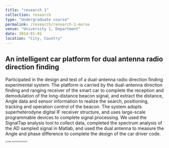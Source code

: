 ```yaml
---
title: "research 1"
collection: research
type: "Undergraduate course"
permalink: /research/research-1-morse
venue: "University 1, Department"
date: 2014-01-01
location: "City, Country"
---
```


An intelligent car platform for dual antenna radio direction finding  
------

Participated in the design and test of a dual-antenna radio direction finding experimental system. The platform is carried by the dual-antenna direction finding and ranging receiver of the smart car to complete the reception and demodulation of the long-distance beacon signal, and extract the distance, Angle data and sensor information to realize the search, positioning, tracking and operation control of the beacon. The system adopts superheterodyne digital IF receiver structure, and uses large-scale programmable devices to complete signal processing. We used the SignalTap analysis tool to collect data, completed the spectrum analysis of the AD sampled signal in Matlab, and used the dual antenna to measure the Angle and phase difference to complete the design of the car driver code.

<img src="C:\Users\ROG\AppData\Roaming\Typora\typora-user-images\image-20230624042052383.png" alt="image-20230624042052383" style="zoom: 33%;" />

